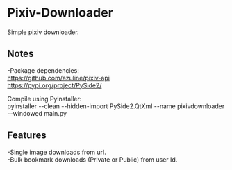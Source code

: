 # Pixiv-Downloader
Simple pixiv downloader.

## Notes
-Package dependencies: <br />
https://github.com/azuline/pixiv-api <br />
https://pypi.org/project/PySide2/

Compile using Pyinstaller: <br />
pyinstaller --clean --hidden-import PySide2.QtXml --name pixivdownloader --windowed main.py

## Features
-Single image downloads from url.<br />
-Bulk bookmark downloads (Private or Public) from user Id.<br />